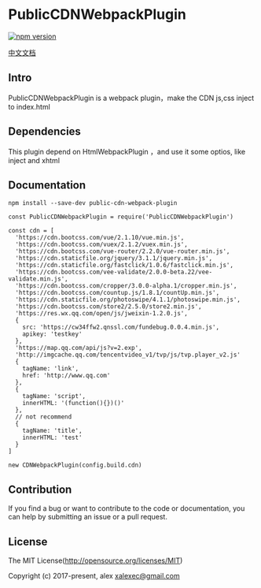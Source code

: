 PublicCDNWebpackPlugin
====

[![npm version](https://img.shields.io/npm/v/public-cdn-webpack-plugin.svg)](https://www.npmjs.org/package/public-cdn-webpack-plugin)


[中文文档](https://github.com/xalexec/PublicCDNWebpackPlugin/blob/master/README_zh-cn.MD)

## Intro

PublicCDNWebpackPlugin is a webpack plugin，make the CDN js,css inject to index.html

## Dependencies

This plugin depend on HtmlWebpackPlugin ，and use it some optios, like inject and xhtml

## Documentation

`npm install --save-dev public-cdn-webpack-plugin`

````
const PublicCDNWebpackPlugin = require('PublicCDNWebpackPlugin')

const cdn = [
  'https://cdn.bootcss.com/vue/2.1.10/vue.min.js',
  'https://cdn.bootcss.com/vuex/2.1.2/vuex.min.js',
  'https://cdn.bootcss.com/vue-router/2.2.0/vue-router.min.js',
  'https://cdn.staticfile.org/jquery/3.1.1/jquery.min.js',
  'https://cdn.staticfile.org/fastclick/1.0.6/fastclick.min.js',
  'https://cdn.bootcss.com/vee-validate/2.0.0-beta.22/vee-validate.min.js',
  'https://cdn.bootcss.com/cropper/3.0.0-alpha.1/cropper.min.js',
  'https://cdn.bootcss.com/countup.js/1.8.1/countUp.min.js',
  'https://cdn.staticfile.org/photoswipe/4.1.1/photoswipe.min.js',
  'https://cdn.bootcss.com/store2/2.5.0/store2.min.js',
  'https://res.wx.qq.com/open/js/jweixin-1.2.0.js',
  {
    src: 'https://cw34ffw2.qnssl.com/fundebug.0.0.4.min.js',
    apikey: 'testkey'
  },
  'https://map.qq.com/api/js?v=2.exp',
  'http://imgcache.qq.com/tencentvideo_v1/tvp/js/tvp.player_v2.js'
  {
    tagName: 'link',
    href: 'http://www.qq.com'
  },
  {
    tagName: 'script',
    innerHTML: '(function(){})()'
  },
  // not recommend
  {
    tagName: 'title',
    innerHTML: 'test'
  }
]

new CDNWebpackPlugin(config.build.cdn)

````

## Contribution

If you find a bug or want to contribute to the code or documentation, you can help by submitting an issue or a pull request.

## License

The MIT License(http://opensource.org/licenses/MIT)

Copyright (c) 2017-present, alex <xalexec@gmail.com>

